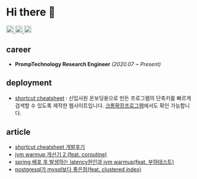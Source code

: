 # Hi there 👋

<div align="left">
  <a href="https://ydj515.github.io" target="_blank">
    <img src="https://img.shields.io/static/v1?message=blog&logo=github&label=&color=white&logoColor=black&labelColor=&style=for-the-badge" height="20" alt="blog logo" />
  </a>
  <a href="https://www.linkedin.com/in/%EB%8F%99%EC%A7%84-%EC%9C%A0-0bb962212" target="_blank">
    <img src="https://img.shields.io/static/v1?message=LinkedIn&logo=linkedin&label=&color=0077B5&logoColor=white&labelColor=&style=for-the-badge" height="20" alt="linkedin logo" />
  </a>
  <a href="https://hhpluscertificateofcompletion.oopy.io/">
    <img src="https://static.spartacodingclub.kr/hanghae99/plus/completion/badge_black.svg" height="20" alt="linkedin logo" />
  </a>
</div>

## career

- **PrompTechnology Research Engineer** *(2020.07 ~ Present)*

## deployment
- [shortcut cheatsheet](https://shortcut-cheatsheet.vercel.app/) : 신입사원 온보딩용으로 만든 프로그램의 단축키를 빠르게 검색할 수 있도록 제작한 웹사이트입니다. [크롬확장프로그램](https://chromewebstore.google.com/detail/shortcut-cheatsheet/gnlnjnpgomjmoangnpmbifjjenbnohjl)에서도 확인 가능합니다.

## article

- [shortcut cheatsheet 개발후기](https://ydj515.github.io/posts/shortcut-application/)
- [jvm warmup 개선기 2 (feat. coroutine)](https://ydj515.github.io/posts/spring-warmup(2)/)
- [spring 배포 후 발생하는 latency원인과 jvm warmup(feat. 부하테스트)](https://ydj515.github.io/posts/spring-warmup/)
- [postgresql가 mysql보다 좋은점(feat. clustered index)](https://ydj515.github.io/posts/postgresql-clusterd-index/)
